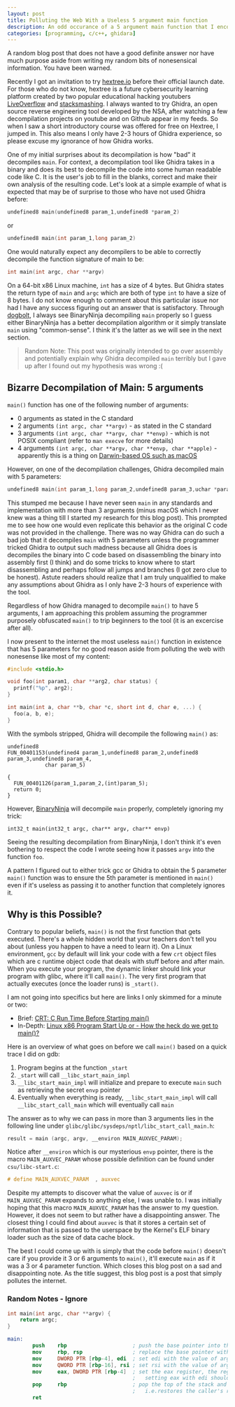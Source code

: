 ```yaml
---
layout: post
title: Polluting the Web With a Useless 5 argument main function
description: An odd occurance of a 5 argument main function that I encountered during decompilation and the efforts to replicate the result
categories: [programming, c/c++, ghidara]
---
```


A random blog post that does not have a good definite answer nor have much purpose aside from writing my random bits of nonesensical information. 
You have been warned.

Recently I got an invitation to try [hextree.io](https://www.hextree.io/) before their official launch date. For those who do not know,
hextree is a future cybersecurity learning platform created by two popular educational hacking youtubers [LiveOverflow](https://www.youtube.com/liveoverflow) 
and [stacksmashing](https://www.youtube.com/stacksmashing). I always wanted to try Ghidra, an open source reverse engineering tool developed by 
the NSA, after watching a few decompilation projects on youtube and on Github appear in my feeds. So when I saw a short introductory course 
was offered for free on Hextree, I jumped in. This also means I only have 2-3 hours of Ghidra experience, so please excuse my ignorance of 
how Ghidra works.

One of my initial surprises about its decompilation is how "bad" it decompiles `main`.
For context, a decompilation tool like Ghidra takes in a binary and does its best to decompile the code into some human readable code like C. It is the user's job to fill in the blanks, correct and 
make their own analysis of the resulting code. Let's look at a simple example of what is expected that may be of surprise to those who have 
not used Ghidra before:

```c
undefined8 main(undefined8 param_1,undefined8 *param_2)
```

or 

```c
undefined8 main(int param_1,long param_2)
```

One would naturally expect any decompilers to be able to correctly decompile the function signature of main to be:

```c
int main(int argc, char **argv)
```

On a 64-bit x86 Linux machine, `int` has a size of 4 bytes. But Ghidra states the return type of `main` and `argc` which are both of type `int` 
to have a size of 8 bytes. I do not know enough to comment about this particular issue nor had I have any success figuring out an answer that 
is satisfactory. Through [dogbolt](dogbolt.org), I always see BinaryNinja decompiling `main` properly so I guess either BinaryNinja has a 
better decompilation algorithm or it simply translate `main` using "common-sense". I think it's the latter as we will see in the next section.

> Random Note: This post was originally intended to go over assembly and potentially explain why Ghidra decompiled `main` terribly but I 
gave up after I found out my hypothesis was wrong :(

## Bizarre Decompilation of Main: 5 arguments

`main()` function has one of the following number of arguments:
* 0 arguments as stated in the C standard
* 2 arguments `(int argc, char **argv)` - as stated in the C standard
* 3 arguments `(int argc, char **argv, char **envp)` - which is not POSIX compliant (refer to `man execve` for more details)
* 4 arguments `(int argc, char **argv, char **envp, char **apple)` - apparently this is a thing on [Darwin-based OS such as macOS](https://en.wikipedia.org/wiki/Entry_point)

However, on one of the decompilation challenges, Ghidra decompiled main with 5 parameters:

```c
undefined8 main(int param_1,long param_2,undefined8 param_3,uchar *param_4,size_t param_5)
```

This stumped me because I have never seen `main` in any standards and implementation with more than 3 arguments (minus macOS which 
I never knew was a thing till I started my research for this blog post). 
This prompted me to see how one would even replicate this behavior as the original C code was not provided in the challenge.
There was no way Ghidra can do such a bad job that it decompiles `main` with 5 parameters unless the programmer tricked Ghidra 
to output such madness because all Ghidra does is decompiles the binary into C code based on disassembling the binary into assembly 
first (I think) and do some tricks to know where to start disassembling and perhaps follow all jumps and branches 
(I got zero clue to be honest). Astute readers should realize that I am truly unqualified to make any assumptions about Ghidra 
as I only have 2-3 hours of experience with the tool.

Regardless of how Ghidra managed to decompile `main()` to have 5 arguments, I am approaching this problem assuming the 
programmer purposely obfuscated `main()` to trip beginners to the tool (it is an excercise after all).

I now present to the internet the most useless `main()` function in existence that has 5 parameters for no good reason aside 
from polluting the web with nonesense like most of my content:

```c
#include <stdio.h>

void foo(int param1, char **arg2, char status) {
  printf("%p", arg2);
}

int main(int a, char **b, char *c, short int d, char e, ...) {
  foo(a, b, e);
}
```

With the symbols stripped, Ghidra will decompile the following `main()` as:
```
undefined8
FUN_00401153(undefined4 param_1,undefined8 param_2,undefined8 param_3,undefined8 param_4,
            char param_5)

{
  FUN_00401126(param_1,param_2,(int)param_5);
  return 0;
}
```

However, [BinaryNinja](https://dogbolt.org/?id=74e519e9-b8b6-4b70-bd06-bbe500b07833#BinaryNinja=75) will decompile `main` properly, completely ignoring my trick:
```
int32_t main(int32_t argc, char** argv, char** envp)
```
Seeing the resulting decompilation from BinaryNinja, I don't think it's even bothering to respect the code I wrote seeing how it passes `argv` 
into the function `foo`.

A pattern I figured out to either trick gcc or Ghidra to obtain the 5 parameter `main()` function was to ensure the 
5th parameter is mentioned in `main()` even if it's useless as passing it to another function that completely ignores it.

## Why is this Possible?

Contrary to popular beliefs, `main()` is not the first function that gets executed. There's a whole hidden world that your teachers don't tell 
you about (unless you happen to have a need to learn it). On a Linux environment, `gcc` by default will link your code with a few `crt` object 
files which are c runtime object code that deals with stuff before and after main. When you execute your program, the dynamic linker should 
link your program with glibc, where it'll call `main()`. The very first program that actually executes (once the loader runs) is `_start()`.

I am not going into specifics but here are links I only skimmed for a minute or two: 
* Brief: [CRT: C Run Time Before Starting main()](https://www.vishalchovatiya.com/crt-run-time-before-starting-main/)
* In-Depth: [Linux x86 Program Start Up or - How the heck do we get to main()? ](http://dbp-consulting.com/tutorials/debugging/linuxProgramStartup.html)

Here is an overview of what goes on before we call `main()` based on a quick trace I did on gdb:
1. Program begins at the function `_start` 
2. `_start` will call `__libc_start_main_impl`
3. `__libc_start_main_impl` will initialize and prepare to execute `main` such as retrieving the secret `envp` pointer
4. Eventually when everything is ready, `__libc_start_main_impl` will call `__libc_start_call_main` which will eventually call `main`

The answer as to why we can pass in more than 3 arguments lies in the following line under `glibc/glibc/sysdeps/nptl/libc_start_call_main.h`:
```c
result = main (argc, argv, __environ MAIN_AUXVEC_PARAM);
```

Notice after `__environ` which is our mysterious `envp` pointer, there is the macro `MAIN_AUXVEC_PARAM` whose possible definition can be found 
under `csu/libc-start.c`:

```c
# define MAIN_AUXVEC_PARAM	, auxvec
```

Despite my attempts to discover what the value of `auxvec` is or if `MAIN_AUXVEC_PARAM` expands to anything else, I was unable to. I was 
initially hoping that this macro `MAIN_AUXVEC_PARAM` has the answer to my question. However, it does not seem to but rather have a 
disappointing answer. The closest thing I could find about `auxvec` is that it stores a certain set of information that is passed to the 
userspace by the Kernel's ELF binary loader such as the size of data cache block.

The best I could come up with is simply that the code before `main()` doesn't care if you provide it 3 or 6 arguments to `main()`, it'll 
execute `main` as if it was a 3 or 4 parameter function. Which closes this blog post on a sad and disappointing note. 
As the title suggest, this blog post is a post that simply pollutes the internet.

### Random Notes - Ignore

```c
int main(int argc, char **argv) {
    return argc;
}
```

```nasm
main:
        push    rbp                     ; push the base pointer into the stack
        mov     rbp, rsp                ; replace the base pointer with the current stack pointer
        mov     DWORD PTR [rbp-4], edi  ; set edi with the value of argc
        mov     QWORD PTR [rbp-16], rsi ; set rsi with the value of argv (the 2nd argument)
        mov     eax, DWORD PTR [rbp-4]  ; set the eax register, the register that will hold the return value with argc 
                                        ;   setting eax with edi should also be valid I think 
        pop     rbp                     ; pop the top of the stack and store it to rbp register
                                        ;   i.e.restores the caller's rbp
        ret
```
